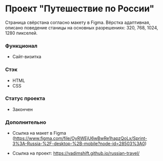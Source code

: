 # Проект "Путешествие по России"
Страница свёрстана согласно макету в Figma.
Вёрстка адаптивная, описано поведение станицы на основных разрешениях: 320, 768, 1024, 1280 пикселей.

### Функционал
- Сайт-визитка

### Стэк
- HTML
- CSS

### Статус проекта
- Закончен

### Дополнительно

- Ссылка на макет в Figma (https://www.figma.com/file/OyRWEjU6wBwRe1hapzQoLx/Sprint-3%3A-Russia-%2F-desktop-%2B-mobile?node-id=28503%3A0)

- Ссылка на проект: https://vadimshift.github.io/russian-travel/
